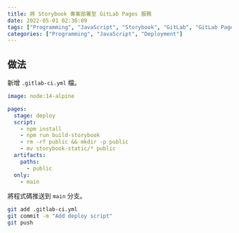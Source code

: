 ```yaml
---
title: 將 Storybook 專案部署至 GitLab Pages 服務
date: 2022-05-01 02:36:09
tags: ["Programming", "JavaScript", "Storybook", "GitLab", "GitLab Pages"]
categories: ["Programming", "JavaScript", "Deployment"]
---
```


## 做法

新增 `.gitlab-ci.yml` 檔。

```yaml
image: node:14-alpine

pages:
  stage: deploy
  script:
    - npm install
    - npm run build-storybook
    - rm -rf public && mkdir -p public
    - mv storybook-static/* public
  artifacts:
    paths:
      - public
  only:
    - main
```

將程式碼推送到 `main` 分支。

```bash
git add .gitlab-ci.yml
git commit -m "Add deploy script"
git push
```
